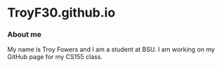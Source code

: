# TroyF30.github.io
### About me
My name is Troy Fowers and I am a student at BSU. I am working on my GitHub page for my CS155 class.
